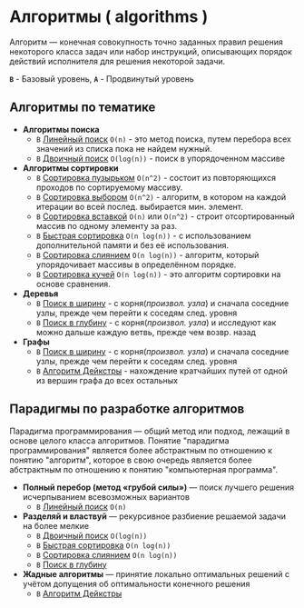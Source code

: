 
# Алгоритмы ( algorithms )

Алгоритм — конечная совокупность точно заданных правил решения некоторого класса задач или набор инструкций, описывающих порядок действий исполнителя для решения некоторой задачи.

**`B`** - Базовый уровень, **`A`** - Продвинутый уровень

## Алгоритмы по тематике

- **Алгоритмы поиска**
   - `В` [Линейный поиск](./search/linear-search) `O(n)` - это метод поиска, путем перебора всех значений из списка пока не найдем нужный.
   - `В` [Двоичный поиск](./search/binary-search) `O(log(n))` - поиск в упорядоченном массиве
- **Алгоритмы сортировки**
   - `В` [Сортировка пузырьком](./sorting/bubble-sort) `O(n^2)` - состоит из повторяющихся проходов по сортируемому массиву.
   - `В` [Сортировка выбором](./sorting/selection-sort) `O(n^2)` - алгоритм, в котором на каждой итерации во всей послед. выбирается мин. элемент.
   - `В` [Сортировка вставкой](./sorting/insertion-sort) `O(n)` или `O(n^2)` - строит отсортированный массив по одному элементу за раз.
   - `В` [Быстрая сортировка](./sorting/quick-sort) `O(n log(n))` - с использованием дополнительной памяти и без её использования.
   - `В` [Сортировка слиянием](./sorting/merge-sort) `O(n log(n))` - алгоритм, который упорядочивает массивы в определённом порядке.
   - `В` [Сортировка кучей](./sorting/heap-sort) `O(n log(n))` - это алгоритм сортировки на основе сравнения.
- **Деревья**
   - `В` [Поиск в ширину](./tree/breadth-search) - с корня(_произвол. узла_) и сначала соседние узлы, прежде чем перейти к соседям след. уровня
   - `В` [Поиск в глубину](./tree/depth-search) - с корня(_произвол. узла_) и исследуют как можно дальше каждую ветвь, прежде чем возвр. назад
- **Графы**
  - `В` [Поиск в ширину](./graph/breadth-search) - с корня(_произвол. узла_) и сначала соседние узлы, прежде чем перейти к соседям след. уровня
  - `В` [Алгоритм Дейкстры](./graph/dijkstra) - нахождение кратчайших путей от одной из вершин графа до всех остальных
   
## Парадигмы по разработке алгоритмов

Парадигма программирования — общий метод или подход, лежащий в основе целого класса алгоритмов. Понятие "парадигма программирования" является более абстрактным по отношению к понятию "алгоритм", которое в свою очередь является более абстрактным по отношению к понятию "компьютерная программа".

- **Полный перебор (метод «грубой силы»)**  — поиск лучшего решения исчерпыванием всевозможных вариантов
   - `В` [Линейный поиск](./search/linear-search) `O(n)`
- **Разделяй и властвуй**  — рекурсивное разбиение решаемой задачи на более мелкие
   - `В` [Двоичный поиск](./search/binary-search) `O(log(n))`
   - `В` [Быстрая сортировка](./sorting/quick-sort) `O(n log(n))`
   - `В` [Сортировка слиянием](./sorting/merge-sort) `O(n log(n))`
   - `В` [Поиск в глубину](./tree/depth-search)
- **Жадные алгоритмы**  — принятие локально оптимальных решений с учётом допущения об оптимальности конечного решения
   - `В` [Алгоритм Дейкстры](./graph/dijkstra)
